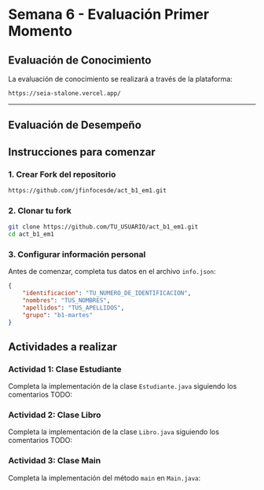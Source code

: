 # Semana 6 - Evaluación Primer Momento

## Evaluación de Conocimiento
La evaluación de conocimiento se realizará a través de la plataforma:
```bash
https://seia-stalone.vercel.app/
```

---
## Evaluación de Desempeño


## Instrucciones para comenzar

### 1. Crear Fork del repositorio
```bash
https://github.com/jfinfocesde/act_b1_em1.git
```

### 2. Clonar tu fork
```bash
git clone https://github.com/TU_USUARIO/act_b1_em1.git
cd act_b1_em1
```

### 3. Configurar información personal
Antes de comenzar, completa tus datos en el archivo `info.json`:
```json
{
    "identificacion": "TU_NUMERO_DE_IDENTIFICACION",
    "nombres": "TUS_NOMBRES",
    "apellidos": "TUS_APELLIDOS",
    "grupo": "b1-martes"
}
```
## Actividades a realizar

### Actividad 1: Clase Estudiante
Completa la implementación de la clase `Estudiante.java` siguiendo los comentarios TODO:

### Actividad 2: Clase Libro
Completa la implementación de la clase `Libro.java` siguiendo los comentarios TODO:

### Actividad 3: Clase Main
Completa la implementación del método `main` en `Main.java`:
